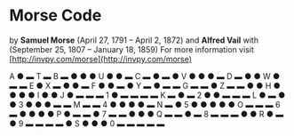 # Morse Code
by **Samuel Morse** (April 27, 1791 – April 2, 1872) and **Alfred Vail** with (September 25, 1807 – January 18, 1859)
For more information visit [http://invpy.com/morse](http://invpy.com/morse)

A ● ▬  T ▬
B ▬ ● ● ●  U ● ● ▬
C ▬ ● ▬ ●  V ● ● ● ▬
D ▬ ● ●  W ● ▬ ▬
E ●  X ▬ ● ● ▬
F ● ● ▬ ●  Y ▬ ● ▬ ▬
G ▬ ▬ ●  Z ▬ ▬ ● ●
H ● ● ● ●
I ● ●
J ● ▬ ▬ ▬  1 ● ▬ ▬ ▬ ▬
K ▬ ● ▬  2 ● ● ▬ ▬ ▬
L ● ▬ ● ●  3 ● ● ● ▬ ▬
M ▬ ▬  4 ● ● ● ● ▬
N ▬ ●   5 ● ● ● ● ●
O ▬ ▬ ▬  6 ▬ ● ● ● ●
P ● ▬ ▬ ●  7 ▬ ▬ ● ● ●
Q ▬ ▬ ● ▬  8 ▬ ▬ ▬ ● ●
R ● ▬ ●  9 ▬ ▬ ▬ ▬ ●
S ● ● ●  0 ▬ ▬ ▬ ▬ ▬

